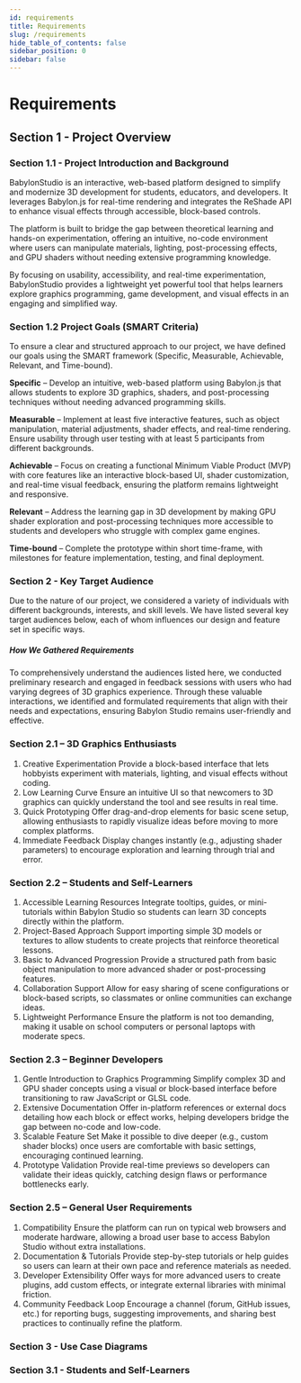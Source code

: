 ```yaml
---
id: requirements
title: Requirements
slug: /requirements
hide_table_of_contents: false
sidebar_position: 0
sidebar: false
---
```



# Requirements

## Section 1 - Project Overview

### Section 1.1 - Project Introduction and Background
BabylonStudio is an interactive, web-based platform designed to simplify and modernize 3D development for students, educators, and developers. It leverages Babylon.js for real-time rendering and integrates the ReShade API to enhance visual effects through accessible, block-based controls.

The platform is built to bridge the gap between theoretical learning and hands-on experimentation, offering an intuitive, no-code environment where users can manipulate materials, lighting, post-processing effects, and GPU shaders without needing extensive programming knowledge.

By focusing on usability, accessibility, and real-time experimentation, BabylonStudio provides a lightweight yet powerful tool that helps learners explore graphics programming, game development, and visual effects in an engaging and simplified way. 

### Section 1.2 Project Goals (SMART Criteria)
To ensure a clear and structured approach to our project, we have defined our goals using the SMART framework (Specific, Measurable, Achievable, Relevant, and Time-bound).

__Specific__ – Develop an intuitive, web-based platform using Babylon.js that allows students to explore 3D graphics, shaders, and post-processing techniques without needing advanced programming skills.

__Measurable__ – Implement at least five interactive features, such as object manipulation, material adjustments, shader effects, and real-time rendering. Ensure usability through user testing with at least 5 participants from different backgrounds.

__Achievable__ – Focus on creating a functional Minimum Viable Product (MVP) with core features like an interactive block-based UI, shader customization, and real-time visual feedback, ensuring the platform remains lightweight and responsive.

__Relevant__ – Address the learning gap in 3D development by making GPU shader exploration and post-processing techniques more accessible to students and developers who struggle with complex game engines.

__Time-bound__ – Complete the prototype within short time-frame, with milestones for feature implementation, testing, and final deployment.

### Section 2 - Key Target Audience

Due to the nature of our project, we considered a variety of individuals with different backgrounds, interests, and skill levels. We have listed several key target audiences below, each of whom influences our design and feature set in specific ways.

##### How We Gathered Requirements
To comprehensively understand the audiences listed here, we conducted preliminary research and engaged in feedback sessions with users who had varying degrees of 3D graphics experience. Through these valuable interactions, we identified and formulated requirements that align with their needs and expectations, ensuring Babylon Studio remains user-friendly and effective.

### Section 2.1 – 3D Graphics Enthusiasts 
1.	Creative Experimentation
Provide a block-based interface that lets hobbyists experiment with materials, lighting, and visual effects without coding.
2.	Low Learning Curve
Ensure an intuitive UI so that newcomers to 3D graphics can quickly understand the tool and see results in real time.
3.	Quick Prototyping
Offer drag-and-drop elements for basic scene setup, allowing enthusiasts to rapidly visualize ideas before moving to more complex platforms.
4.	Immediate Feedback
Display changes instantly (e.g., adjusting shader parameters) to encourage exploration and learning through trial and error.

### Section 2.2 – Students and Self-Learners
1.	Accessible Learning Resources
Integrate tooltips, guides, or mini-tutorials within Babylon Studio so students can learn 3D concepts directly within the platform.
2.	Project-Based Approach
Support importing simple 3D models or textures to allow students to create projects that reinforce theoretical lessons.
3.	Basic to Advanced Progression
Provide a structured path from basic object manipulation to more advanced shader or post-processing features.
4.	Collaboration Support
Allow for easy sharing of scene configurations or block-based scripts, so classmates or online communities can exchange ideas.
5.	Lightweight Performance
Ensure the platform is not too demanding, making it usable on school computers or personal laptops with moderate specs.

### Section 2.3 – Beginner Developers
1.	Gentle Introduction to Graphics Programming
Simplify complex 3D and GPU shader concepts using a visual or block-based interface before transitioning to raw JavaScript or GLSL code.
2.	Extensive Documentation
Offer in-platform references or external docs detailing how each block or effect works, helping developers bridge the gap between no-code and low-code.
3.	Scalable Feature Set
Make it possible to dive deeper (e.g., custom shader blocks) once users are comfortable with basic settings, encouraging continued learning.
4.	Prototype Validation
Provide real-time previews so developers can validate their ideas quickly, catching design flaws or performance bottlenecks early.

### Section 2.5 – General User Requirements
1.	Compatibility
Ensure the platform can run on typical web browsers and moderate hardware, allowing a broad user base to access Babylon Studio without extra installations.
2.	Documentation & Tutorials
Provide step-by-step tutorials or help guides so users can learn at their own pace and reference materials as needed.
3.	Developer Extensibility
Offer ways for more advanced users to create plugins, add custom effects, or integrate external libraries with minimal friction.
4.	Community Feedback Loop
Encourage a channel (forum, GitHub issues, etc.) for reporting bugs, suggesting improvements, and sharing best practices to continually refine the platform.

### Section 3 - Use Case Diagrams
### Section 3.1 - Students and Self-Learners